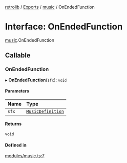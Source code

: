 [retrolib](../README.md) / [Exports](../modules.md) / [music](../modules/music.md) / OnEndedFunction

# Interface: OnEndedFunction

[music](../modules/music.md).OnEndedFunction

## Callable

### OnEndedFunction

▸ **OnEndedFunction**(`sfx`): `void`

#### Parameters

| Name | Type |
| :------ | :------ |
| `sfx` | [`MusicDefinition`](../classes/MusicDefinition.md) |

#### Returns

`void`

#### Defined in

[modules/music.ts:7](https://github.com/philbgarner/retrolib/blob/f0d6031/src/modules/music.ts#L7)
